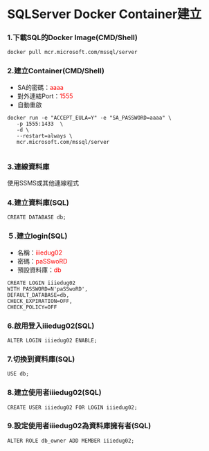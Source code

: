 # SQLServer Docker Container建立

### 1.下載SQL的Docker Image(CMD/Shell)

```shell=1
docker pull mcr.microsoft.com/mssql/server
```

### 2.建立Container(CMD/Shell)

- SA的密碼：<font color="red">aaaa</font>
- 對外連結Port：<font color="red">1555</font>
- 自動重啟

```shell=2
docker run -e "ACCEPT_EULA=Y" -e "SA_PASSWORD=aaaa" \
   -p 1555:1433  \
   -d \
   --restart=always \
   mcr.microsoft.com/mssql/server
   
```

### 3.連線資料庫

使用SSMS或其他連線程式

### 4.建立資料庫(SQL)

```sql=
CREATE DATABASE db;
```

### ５.建立login(SQL)

- 名稱：<font color="red">iiiedug02</font>
- 密碼：<font color="red">paSSwoRD</font>
- 預設資料庫：<font color="red">db</font>

```sql=2
CREATE LOGIN iiiedug02 
WITH PASSWORD=N'paSSwoRD', 
DEFAULT_DATABASE=db, 
CHECK_EXPIRATION=OFF, 
CHECK_POLICY=OFF
```

### 6.啟用登入iiiedug02(SQL)

```sql=7
ALTER LOGIN iiiedug02 ENABLE;
```

### 7.切換到資料庫(SQL)

```sql=8
USE db;
```

### 8.建立使用者iiiedug02(SQL)

```sql=9
CREATE USER iiiedug02 FOR LOGIN iiiedug02;
```

### 9.設定使用者iiiedug02為資料庫擁有者(SQL)

```sql=10
ALTER ROLE db_owner ADD MEMBER iiiedug02;
```
